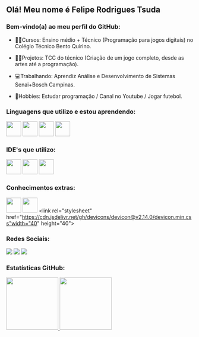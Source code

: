 ## Olá! Meu nome é Felipe Rodrigues Tsuda
### Bem-vindo(a) ao meu perfil do GitHub:

- 👨‍🏫Cursos: Ensino médio + Técnico (Programação para jogos digitais) no Colégio Técnico Bento Quirino.

- 👩‍💻Projetos: TCC do técnico (Criação de um jogo completo, desde as artes até a programação).

- 💻Trabalhando: Aprendiz Análise e Desenvolvimento de Sistemas Senai+Bosch Campinas.

- 🎈Hobbies: Estudar programação / Canal no Youtube / Jogar futebol.

### Linguagens que utilizo e estou aprendendo:

<img src="https://cdn.jsdelivr.net/gh/devicons/devicon/icons/python/python-original.svg" width="40" height="40"/> <img src="https://cdn.jsdelivr.net/gh/devicons/devicon/icons/java/java-original.svg"  width="40" height="40"/> <img src="https://cdn.jsdelivr.net/gh/devicons/devicon/icons/html5/html5-original.svg" width="40" height="40"/> <img src="https://cdn.jsdelivr.net/gh/devicons/devicon/icons/css3/css3-original.svg" width="40" height="40"/>

### IDE's que utilizo:

<img src="https://cdn.jsdelivr.net/gh/devicons/devicon/icons/pycharm/pycharm-original.svg"  width="40" height="40"/>  <img src="https://cdn.jsdelivr.net/gh/devicons/devicon/icons/intellij/intellij-original.svg" width="40" height="40"/> <img src="https://cdn.jsdelivr.net/gh/devicons/devicon/icons/vscode/vscode-original.svg" width="40" height="40"/>

### Conhecimentos extras:

<img src="https://cdn.jsdelivr.net/gh/devicons/devicon/icons/photoshop/photoshop-plain.svg" width="40" height="40" /> <img src="https://cdn.jsdelivr.net/gh/devicons/devicon/icons/illustrator/illustrator-plain.svg" width="40" height="40"/> <link rel="stylesheet" href="https://cdn.jsdelivr.net/gh/devicons/devicon@v2.14.0/devicon.min.css"width="40" height="40">



### Redes Sociais:

<div>
<a href="https://www.youtube.com/channel/UCES1cC5aiNI_haaBbW-orbw" target="_blank"><img src="https://img.shields.io/badge/YouTube-FF0000?style=for-the-badge&logo=youtube&logoColor=white" target="_blank"></a>
<a href="https://www.twitch.tv/tsuda12_" target="_blank"><img src="https://img.shields.io/badge/Twitch-9146FF?style=for-the-badge&logo=twitch&logoColor=white" target="_blank"></a>
<a href = "mailto:contato@felipe.tsuda01@gmail.com"><img src="https://img.shields.io/badge/Gmail-D14836?style=for-the-badge&logo=gmail&logoColor=white" target="_blank"></a>
</div>


### Estatísticas GitHub:

<div>
<a href="https://github.com/Tsuda12">
<img height="140em" src="https://github-readme-stats.vercel.app/api?username=Tsuda12&show_icons=true&theme=dark&include_all_commits=true&count_private=true"/>   <img height="140em" src="https://github-readme-stats.vercel.app/api/top-langs/?username=Tsuda12&layout=compact&langs_count=7&theme=dark"/>
</div>








